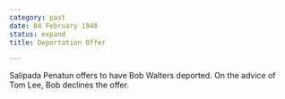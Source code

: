 ```yaml
---
category: past
date: 04 February 1948
status: expand
title: Deportation Offer

---
```



Salipada Penatun offers to have Bob Walters deported.
On the advice of Tom Lee, Bob declines the offer.
